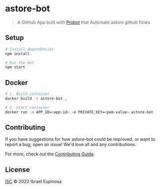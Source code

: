 # astore-bot

> A GitHub App built with [Probot](https://github.com/probot/probot) that Automate astore github flows

## Setup

```sh
# Install dependencies
npm install

# Run the bot
npm start
```

## Docker

```sh
# 1. Build container
docker build -t astore-bot .

# 2. Start container
docker run -e APP_ID=<app-id> -e PRIVATE_KEY=<pem-value> astore-bot
```

## Contributing

If you have suggestions for how astore-bot could be improved, or want to report a bug, open an issue! We'd love all and any contributions.

For more, check out the [Contributing Guide](CONTRIBUTING.md).

## License

[ISC](LICENSE) © 2022 Ibrael Espinosa
